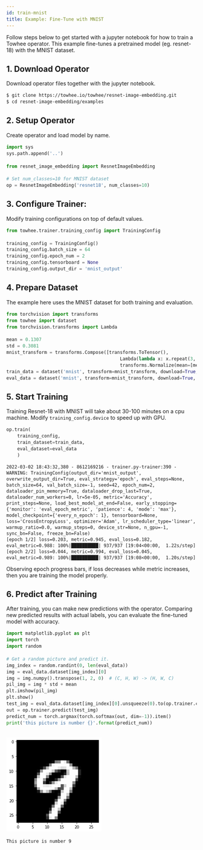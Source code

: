 ```yaml
---
id: train-mnist
title: Example: Fine-Tune with MNIST
---
```


Follow steps below to get started with a jupyter notebook for how to train a Towhee operator.
This example fine-tunes a pretrained model (eg. resnet-18) with the MNIST dataset.

## 1. Download Operator
Download operator files together with the jupyter notebook.
```bash
$ git clone https://towhee.io/towhee/resnet-image-embedding.git
$ cd resnet-image-embedding/examples
```

## 2. Setup Operator
Create operator and load model by name.
```python
import sys
sys.path.append('..')

from resnet_image_embedding import ResnetImageEmbedding

# Set num_classes=10 for MNIST dataset
op = ResnetImageEmbedding('resnet18', num_classes=10)
```

## 3. Configure Trainer:
Modify training configurations on top of default values.
```python
from towhee.trainer.training_config import TrainingConfig

training_config = TrainingConfig()
training_config.batch_size = 64
training_config.epoch_num = 2
training_config.tensorboard = None
training_config.output_dir = 'mnist_output'
```

## 4. Prepare Dataset
The example here uses the MNIST dataset for both training and evaluation.
```python
from torchvision import transforms
from towhee import dataset
from torchvision.transforms import Lambda

mean = 0.1307
std = 0.3081
mnist_transform = transforms.Compose([transforms.ToTensor(),
                                          Lambda(lambda x: x.repeat(3, 1, 1)),
                                          transforms.Normalize(mean=[mean] * 3, std=[std] * 3)])
train_data = dataset('mnist', transform=mnist_transform, download=True, root='data', train=True)
eval_data = dataset('mnist', transform=mnist_transform, download=True, root='data', train=False)
```

## 5. Start Training

Training Resnet-18 with MNIST will take about 30-100 minutes on a cpu machine.
Modify `training_config.device` to speed up with GPU.
```python
op.train(
    training_config,
    train_dataset=train_data,
    eval_dataset=eval_data
    )
```

    2022-03-02 18:43:32,380 - 8612169216 - trainer.py-trainer:390 - WARNING: TrainingConfig(output_dir='mnist_output', overwrite_output_dir=True, eval_strategy='epoch', eval_steps=None, batch_size=64, val_batch_size=-1, seed=42, epoch_num=2, dataloader_pin_memory=True, dataloader_drop_last=True, dataloader_num_workers=0, lr=5e-05, metric='Accuracy', print_steps=None, load_best_model_at_end=False, early_stopping={'monitor': 'eval_epoch_metric', 'patience': 4, 'mode': 'max'}, model_checkpoint={'every_n_epoch': 1}, tensorboard=None, loss='CrossEntropyLoss', optimizer='Adam', lr_scheduler_type='linear', warmup_ratio=0.0, warmup_steps=0, device_str=None, n_gpu=-1, sync_bn=False, freeze_bn=False)
    [epoch 1/2] loss=0.203, metric=0.945, eval_loss=0.182, eval_metric=0.988: 100%|██████████| 937/937 [19:04<00:00,  1.22s/step]
    [epoch 2/2] loss=0.044, metric=0.994, eval_loss=0.045, eval_metric=0.989: 100%|██████████| 937/937 [19:08<00:00,  1.20s/step]

Observing epoch progress bars, if loss decreases while metric increases, then you are training the model properly.

## 6. Predict after Training

After training, you can make new predictions with the operator.
Comparing new predicted results with actual labels, you can evaluate the fine-tuned model with accuracy.

```python
import matplotlib.pyplot as plt
import torch
import random

# Get a random picture and predict it.
img_index = random.randint(0, len(eval_data))
img = eval_data.dataset[img_index][0]
img = img.numpy().transpose(1, 2, 0)  # (C, H, W) -> (H, W, C)
pil_img = img * std + mean
plt.imshow(pil_img)
plt.show()
test_img = eval_data.dataset[img_index][0].unsqueeze(0).to(op.trainer.configs.device)
out = op.trainer.predict(test_img)
predict_num = torch.argmax(torch.softmax(out, dim=-1)).item()
print('this picture is number {}'.format(predict_num))
```


​    
![png](mnist_example.png)
​    


    This picture is number 9

